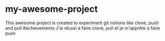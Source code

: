# my-awesome-project
This awesome project is created to experiment git notions like clone, push and pull
#achievements
J'ai réussi à faire clone, pull et je m'apprête à faire push
